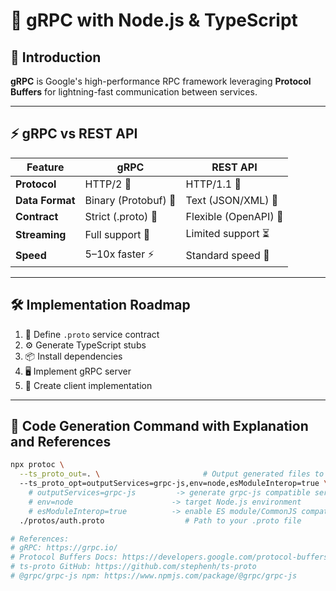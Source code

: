 # 🚀 gRPC with Node.js & TypeScript

## 📖 Introduction

**gRPC** is Google's high-performance RPC framework leveraging **Protocol Buffers** for lightning-fast communication between services.

---

## ⚡ gRPC vs REST API

| Feature         | gRPC                 | REST API              |
| --------------- | -------------------- | --------------------- |
| **Protocol**    | HTTP/2 🚀            | HTTP/1.1 🐢           |
| **Data Format** | Binary (Protobuf) 🔐 | Text (JSON/XML) 📝    |
| **Contract**    | Strict (.proto) 📜   | Flexible (OpenAPI) 🤸 |
| **Streaming**   | Full support 🎥      | Limited support ⏳    |
| **Speed**       | 5–10x faster ⚡      | Standard speed 🏃     |

---

## 🛠 Implementation Roadmap

1. 📝 Define `.proto` service contract
2. ⚙️ Generate TypeScript stubs
3. 📦 Install dependencies
4. 🖥️ Implement gRPC server
5. 📱 Create client implementation

---

## 🔮 Code Generation Command with Explanation and References

```bash
npx protoc \
  --ts_proto_out=. \                       # Output generated files to current directory
  --ts_proto_opt=outputServices=grpc-js,env=node,esModuleInterop=true \   # Options to:
    # outputServices=grpc-js         -> generate grpc-js compatible services
    # env=node                      -> target Node.js environment
    # esModuleInterop=true          -> enable ES module/CommonJS compatibility
  ./protos/auth.proto                  # Path to your .proto file

# References:
# gRPC: https://grpc.io/
# Protocol Buffers Docs: https://developers.google.com/protocol-buffers
# ts-proto GitHub: https://github.com/stephenh/ts-proto
# @grpc/grpc-js npm: https://www.npmjs.com/package/@grpc/grpc-js
```

